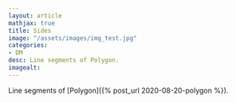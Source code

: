 ```yaml
---
layout: article
mathjax: true
title: Sides
image: "/assets/images/img_test.jpg"
categories:
- DM
desc: Line segments of Polygon. 
imagealt: 
---
```


Line segments of [Polygon]({% post_url 2020-08-20-polygon %}).